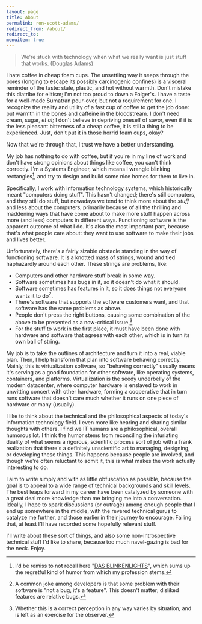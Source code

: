 ```yaml
---
layout: page
title: About
permalink: ron-scott-adams/
redirect_from: /about/
redirect_to:
menuitem: true
---
```


> We're stuck with technology when what we really want is just stuff that works.
> (Douglas Adams)

I hate coffee in cheap foam cups. The unsettling way it seeps through the pores (longing to escape its possibly carcinogenic confines) is a visceral reminder of the taste: stale, plastic, and hot without warmth. Don't mistake this diatribe for elitism; I'm not too proud to down a Folger's. I have a taste for a well-made Sumatran pour-over, but not a requirement for one. I recognize the reality and utility of a fast cup of coffee to get the job done: put warmth in the bones and caffeine in the bloodstream. I don't need cream, sugar, *et al*; I don't believe in depriving oneself of savor, even if it is the less pleasant bitterness of a cheap coffee, it is still a thing to be experienced. Just, don't put it in those horrid foam cups, okay?

Now that we're through that, I trust we have a better understanding.

My job has nothing to do with coffee, but if you're in my line of work and don't have strong opinions about things like coffee, you can't think correctly. I'm a Systems Engineer, which means I wrangle blinking rectangles[^dasblinkenlights], and try to design and build some nice homes for them to live in.

Specifically, I work with information technology systems, which historically meant "computers doing stuff". This hasn't changed; there's still computers, and they still do stuff, but nowadays we tend to think more about the *stuff* and less about the computers, primarily because of all the thrilling and maddening ways that have come about to make more stuff happen across more (and less) computers in different ways. Functioning software is the apparent outcome of what I do. It's also the most important part, because that's what people care about: they want to use software to make their jobs and lives better.

Unfortunately, there's a fairly sizable obstacle standing in the way of functioning software. It is a knotted mass of strings, wound and tied haphazardly around each other. These strings are problems, like:

-   Computers and other hardware stuff break in some way.
-   Software sometimes has bugs in it, so it doesn't do what it should.
-   Software sometimes has features in it, so it does things not everyone wants it to do[^notabug].
-   There's software that supports the software customers want, and that software has the same problems as above.
-   People don't press the right buttons, causing some combination of the above to be presented as a now-critical issue.[^didtheybreakit]
-   For the stuff to work in the first place, it must have been done with hardware and software that agrees with each other, which is in turn its own ball of string.

My job is to take the outlines of architecture and turn it into a real, viable plan. Then, I help transform that plan into software behaving correctly. Mainly, this is virtualization software, so "behaving correctly" usually means it's serving as a good foundation for other software, like operating systems, containers, and platforms. Virtualization is the seedy underbelly of the modern datacenter, where computer hardware is enslaved to work in unwitting concert with other hardware, forming a cooperative that in turn runs software that doesn't care much whether it runs on one piece of hardware or many (usually).

I like to think about the technical and the philosophical aspects of today's information technology field. I even more like hearing and sharing similar thoughts with others. I find we IT humans are a philosophical, overall humorous lot. I think the humor stems from reconciling the infuriating duality of what seems a rigorous, scientific process sort of job with a frank realization that there's a definitely unscientific art to managing, designing, or developing these things. This happens because people are involved, and though we're often reluctant to admit it, this is what makes the work actually interesting to do.

I aim to write simply and with as little obfuscation as possible, because the goal is to appeal to a wide range of technical backgrounds and skill levels. The best leaps forward in my career have been catalyzed by someone with a great deal more knowledge than me bringing me into a conversation. Ideally, I hope to spark discussions (or outrage) among enough people that I end up somewhere in the middle, with the revered technical gurus to catalyze me further, and those earlier in their journey to encourage. Failing that, at least I'll have recorded some hopefully relevant stuff.

I'll write about these sort of things, and also some non-introspective technical stuff I'd like to share, because too much navel-gazing is bad for the neck. Enjoy.

[^dasblinkenlights]: I'd be remiss to not recall here "[DAS BLINKENLIGHTS](https://wikipedia.org/wiki/Blinkenlights)", which sums up the regretful kind of humor from which my profession stems.

[^notabug]: A common joke among developers is that some problem with their software is "not a bug, it's a feature". This doesn't matter; disliked features are relative bugs.

[^didtheybreakit]: Whether this is a correct perception in any way varies by situation, and is left as an exercise for the observer.
